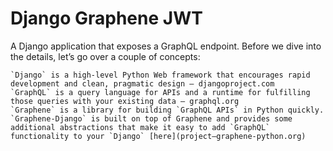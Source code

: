 # Django Graphene JWT

A Django application that exposes a GraphQL endpoint. Before we dive into the details, let’s go over a couple of concepts:

    `Django` is a high-level Python Web framework that encourages rapid development and clean, pragmatic design — djangoproject.com
    `GraphQL` is a query language for APIs and a runtime for fulfilling those queries with your existing data — graphql.org
    `Graphene` is a library for building `GraphQL APIs` in Python quickly. `Graphene-Django` is built on top of Graphene and provides some additional abstractions that make it easy to add `GraphQL` functionality to your `Django` [here](project—graphene-python.org)



